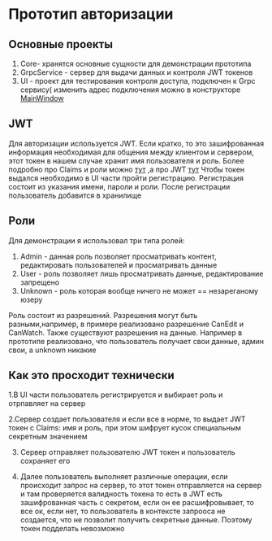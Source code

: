 # Прототип авторизации
## Основные проекты
1. Core- хранятся основные сущности для демонстрации прототипа
2. GrpcService - сервер для выдачи данных и контроля JWT токенов
3. UI - проект для тестирования контроля доступа, подключен к Grpc сервису( изменить адрес подключения можно в конструкторе [MainWindow](/UI/MainWindow.axaml.cs)

## JWT
Для авторизации используется JWT. Если кратко, то это зашифрованная информация необходимая для общения между клиентом и сервером, этот токен в нашем случае хранит
имя пользователя и роль. Более подробно про Claims и роли можно [тут](https://dev.to/moe23/asp-net-core-rest-api-authorization-with-jwt-roles-vs-claims-vs-policy-step-by-step-5bgn)
,а про JWT [тут](https://www.rfc-editor.org/rfc/rfc7519)
Чтобы токен выдался необходимо в UI части пройти регистрацию. Регистрация состоит из указания имени, пароли и роли. После регистрации пользователь добавится в хранилище

## Роли
Для демонстрации я использовал три типа ролей: 
1. Admin - данная роль позволяет просматривать контент, редактировать пользователей и просматривать данные
2. User - роль позволяет лишь просматривать данные, редактирование запрещено
3. Unknown - роль которая вообще ничего не может == незареганому юзеру

Роль состоит из разрешений. Разрешения могут быть разными,например, в примере реализовано разрешение CanEdit и СanWatch. Также существуют разрешения
на данные. Например в прототипе реализовано, что пользователь получает свои данные, админ свои, а unknown никакие

## Как это просходит технически
1.В UI части пользователь регистрируется и выбирает роль и отрпавляет на сервер

2.Сервер создает пользователя и если все в норме, то выдает JWT токен с Claims: имя и роль, при этом шифрует кусок специальным секретным значением

3. Сервер отправляет пользователю JWT токен и пользователь сохраняет его

4. Далее пользователь выполняет различные операции, если происходит запрос на сервер, то этот токен отправляется на сервер и там проверяется валидность токена
то есть в JWT есть зашифрованная часть с секретом, если он ее расшифровывает, то все ок, если нет, то пользователь в контексте запрооса не создается, что не позволит получить секретные данные. Поэтому токен подделать невозможно
